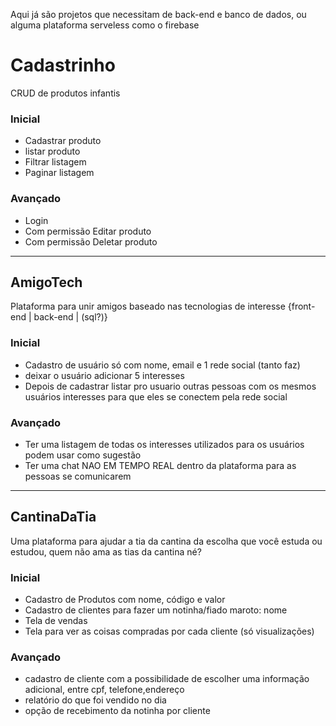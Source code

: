 Aqui já são projetos que necessitam de back-end e banco de dados, ou alguma plataforma serveless como o firebase

# Cadastrinho
CRUD de produtos infantis  
### Inicial
- Cadastrar produto
- listar produto
- Filtrar listagem
- Paginar listagem

### Avançado
- Login
-  Com permissão Editar produto
-  Com permissão Deletar produto

________________________
## AmigoTech
Plataforma para unir amigos baseado nas tecnologias de interesse {front-end | back-end | (sql?)}
### Inicial
- Cadastro de usuário só com nome, email e 1 rede social (tanto faz)
- deixar o usuário adicionar 5 interesses
- Depois de cadastrar listar pro usuario outras pessoas com os mesmos usuários interesses para que eles se conectem pela rede social

### Avançado
- Ter uma listagem de todas os interesses utilizados para os usuários podem usar como sugestão
- Ter uma chat NAO EM TEMPO REAL dentro da plataforma para as pessoas se comunicarem


________________________
## CantinaDaTia
Uma plataforma para ajudar a tia da cantina da escolha que você estuda ou estudou, quem não ama as tias da cantina né?
### Inicial
- Cadastro de Produtos com nome, código e valor
- Cadastro de clientes para fazer um notinha/fiado maroto: nome
-  Tela de vendas
-  Tela para ver as coisas compradas por cada cliente (só visualizações)
### Avançado
- cadastro de cliente com a possibilidade de escolher uma informação adicional, entre cpf, telefone,endereço
- relatório do que foi vendido no dia
- opção de recebimento da notinha por cliente
